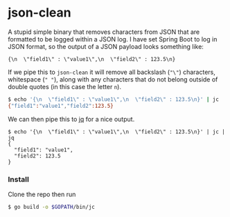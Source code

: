 # json-clean

A stupid simple binary that removes characters from JSON that are formatted to be logged within a JSON log. 
I have set Spring Boot to log in JSON format, so the output of a JSON payload looks something like:
```
{\n  \"field1\" : \"value1\",\n  \"field2\" : 123.5\n}
```
If we pipe this to `json-clean` it will remove all backslash (`"\"`) characters, whitespace (`" "`), along with any characters that do
not belong outside of double quotes (in this case the letter `n`).
```sh
$ echo '{\n  \"field1\" : \"value1\",\n  \"field2\" : 123.5\n}' | jc
{"field1":"value1","field2":123.5}
```
We can then pipe this to [jq](https://jqlang.github.io/jq/) for a nice output.
```json5
$ echo '{\n  \"field1\" : \"value1\",\n  \"field2\" : 123.5\n}' | jc | jq
{
  "field1": "value1",
  "field2": 123.5
}
```
### Install
Clone the repo then run
```sh
$ go build -o $GOPATH/bin/jc
```
